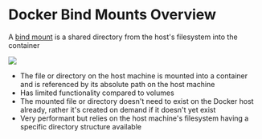 # Docker Bind Mounts Overview

A [bind mount](https://docs.docker.com/engine/storage/bind-mounts/) is a shared directory from the host's filesystem into the container

![](https://github.com/JonmarCorpuz/SecondBrain/blob/main/Assets/More%20Assets/Screenshot%202024-11-10%20173536.png)

* The file or directory on the host machine is mounted into a container and is referenced by its absolute path on the host machine
* Has limited functionality compared to volumes
* The mounted file or directory doesn't need to exist on the Docker host already, rather it's created on demand if it doesn't yet exist
* Very performant but relies on the host machine's filesystem having a specific directory structure available
